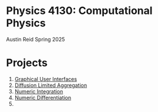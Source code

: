 # Physics 4130: Computational Physics

Austin Reid Spring 2025

# Projects

 1. [Graphical User Interfaces](/p0-GUI)
 2. [Diffusion Limited Aggregation](/p1-DLA)
 3. [Numeric Integration](/p2-NInt)
 4. [Numeric Differentiation](/p3-NDiff)
 5. 
